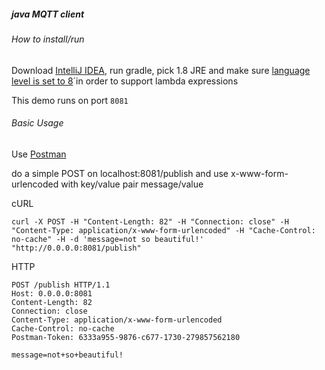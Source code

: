 ##### java MQTT client

###### How to install/run

Download [IntelliJ IDEA](https://www.jetbrains.com/idea/download/), run gradle, pick 1.8 JRE and make sure [language level is set to 8](http://stackoverflow.com/questions/22703412/java-lambda-expressions-not-supported-at-this-language-level)´in order to support lambda expressions

This demo runs on port `8081`

###### Basic Usage

Use [Postman](https://chrome.google.com/webstore/detail/postman/fhbjgbiflinjbdggehcddcbncdddomop?hl=en)

do a simple POST on localhost:8081/publish and use x-www-form-urlencoded with key/value pair message/value

cURL
```
curl -X POST -H "Content-Length: 82" -H "Connection: close" -H "Content-Type: application/x-www-form-urlencoded" -H "Cache-Control: no-cache" -H -d 'message=not so beautiful!' "http://0.0.0.0:8081/publish"
```

HTTP
```
POST /publish HTTP/1.1
Host: 0.0.0.0:8081
Content-Length: 82
Connection: close
Content-Type: application/x-www-form-urlencoded
Cache-Control: no-cache
Postman-Token: 6333a955-9876-c677-1730-279857562180

message=not+so+beautiful!
```

